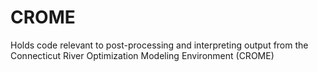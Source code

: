 CROME
=====

Holds code relevant to post-processing and interpreting output from the Connecticut River Optimization Modeling Environment (CROME)
